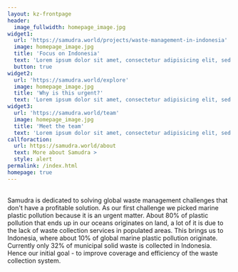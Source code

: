 ```yaml
---
layout: kz-frontpage
header:
  image_fullwidth: homepage_image.jpg
widget1:
  url: 'https://samudra.world/projects/waste-management-in-indonesia'
  image: homepage_image.jpg
  title: 'Focus on Indonesia'
  text: 'Lorem ipsum dolor sit amet, consectetur adipisicing elit, sed do eiusmod tempor incididunt ut labore et dolore magna aliqua.'
  button: true
widget2:
  url: 'https://samudra.world/explore'
  image: homepage_image.jpg
  title: 'Why is this urgent?'
  text: 'Lorem ipsum dolor sit amet, consectetur adipisicing elit, sed do eiusmod tempor incididunt ut labore et dolore magna aliqua.'
widget3:
  url: 'https://samudra.world/team'
  image: homepage_image.jpg
  title: 'Meet the team'
  text: 'Lorem ipsum dolor sit amet, consectetur adipisicing elit, sed do eiusmod tempor incididunt ut labore et dolore magna aliqua.'
callforaction:
  url: https://samudra.world/about
  text: More about Samudra >
  style: alert
permalink: /index.html
homepage: true
---
```


<br/>
Samudra is dedicated to solving global waste management challenges that don't have a profitable solution. As our first challenge we picked marine plastic pollution because it is an urgent matter. About 80% of plastic pollution that ends up in our oceans originates on land, a lot of it is due to the lack of waste collection services in populated areas. This brings us to Indonesia, where about 10% of global marine plastic pollution originate. Currently only 32% of municipal solid waste is collected in Indonesia. Hence our initial goal - to improve coverage and efficiency of the waste collection system.




